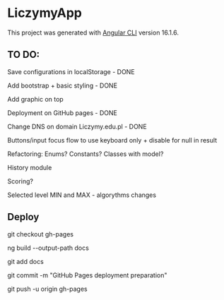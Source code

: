# LiczymyApp

This project was generated with [Angular CLI](https://github.com/angular/angular-cli) version 16.1.6.


## TO DO:

Save configurations in localStorage - DONE

Add bootstrap + basic styling - DONE

Add graphic on top

Deployment on GitHub pages - DONE

Change DNS on domain Liczymy.edu.pl - DONE

Buttons/input focus flow to use keyboard only + disable for null in result

Refactoring: Enums? Constants? Classes with model? 

History module

Scoring?

Selected level MIN and MAX - algorythms changes


## Deploy
git checkout gh-pages

ng build --output-path docs

git add docs

git commit -m "GitHub Pages deployment preparation"

git push -u origin gh-pages
